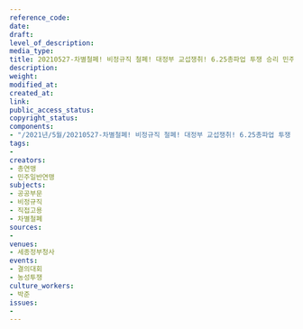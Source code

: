 ```yaml
---
reference_code: 
date: 
draft: 
level_of_description: 
media_type: 
title: 20210527-차별철폐! 비정규직 철폐! 대정부 교섭쟁취! 6.25총파업 투쟁 승리 민주노총 민주일반연맹 확대간부 결의대회
description: 
weight: 
modified_at: 
created_at: 
link: 
public_access_status: 
copyright_status: 
components:
- "/2021년/5월/20210527-차별철폐! 비정규직 철폐! 대정부 교섭쟁취! 6.25총파업 투쟁 승리 민주노총 민주일반연맹 확대간부 결의대회/_1D20197.jpg"
tags:
- 
creators:
- 총연맹
- 민주일반연맹
subjects:
- 공공부문
- 비정규직
- 직접고용
- 차별철폐
sources:
- 
venues:
- 세종정부청사
events:
- 결의대회
- 농성투쟁
culture_workers:
- 박준
issues:
- 
---
```

